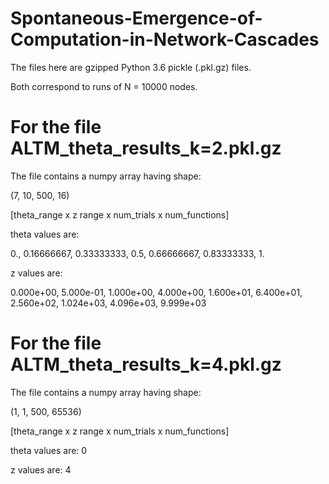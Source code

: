 # Spontaneous-Emergence-of-Computation-in-Network-Cascades

The files here are gzipped Python 3.6 pickle (.pkl.gz) files.

Both correspond to runs of N = 10000 nodes.

# For the file ALTM_theta_results_k=2.pkl.gz

The file contains a numpy array having shape:

(7, 10, 500, 16)

[theta_range x z range x num_trials x num_functions]

theta values are:

0., 0.16666667, 0.33333333, 0.5, 0.66666667, 0.83333333, 1.       

z values are:

0.000e+00, 5.000e-01, 1.000e+00, 4.000e+00, 1.600e+01, 6.400e+01, 2.560e+02, 1.024e+03, 4.096e+03, 9.999e+03

# For the file ALTM_theta_results_k=4.pkl.gz

The file contains a numpy array having shape:

(1, 1, 500, 65536)

[theta_range x z range x num_trials x num_functions]

theta values are:
0       

z values are:
4
